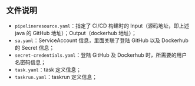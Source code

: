 ## 文件说明



- `pipelineresource.yaml`：指定了 CI/CD 构建时的 Input（源码地址，即上述 java 的 GitHub 地址）；Output（dockerhub 地址）；
- `sa.yaml`：ServiceAccount 信息，里面关联了登陆 GitHub 以及 Dockerhub 的 Secret 信息；
- `secret-credentials.yaml`：登陆 GitHub 及 Dockerhub 时，所需要的用户名密码信息；
- `task.yaml`：task 定义信息；
- `taskrun.yaml`：taskrun 定义信息；
